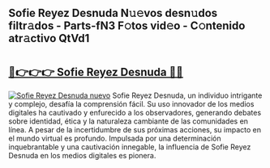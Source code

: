 ## Sofie Reyez Desnuda N𝚞𝚎vos desn𝚞dos filtr𝚊dos - Parts-fN3 F𝚘tos vid𝚎o - C𝚘ntenido atr𝚊ctivo QtVd1

# <h2><a href="http://mb5k5y4.tromn.icu/?c=Sofie+Reyez+Desnuda">🔗👉👉👉 Sofie Reyez Desnuda 🔗🔗</a></h2>

[![Sofie Reyez Desnuda nuevo](https://i.imgur.com/pEAQMta.gif)](http://mb5k5y4.tromn.icu/?c=Sofie+Reyez+Desnuda)
Sofie Reyez Desnuda, un individuo intrigante y complejo, desafía la comprensión fácil. Su uso innovador de los medios digitales ha cautivado y enfurecido a los observadores, generando debates sobre identidad, ética y la naturaleza cambiante de las comunidades en línea. A pesar de la incertidumbre de sus próximas acciones, su impacto en el mundo virtual es profundo. Impulsada por una determinación inquebrantable y una cautivación innegable, la influencia de Sofie Reyez Desnuda en los medios digitales es pionera.
